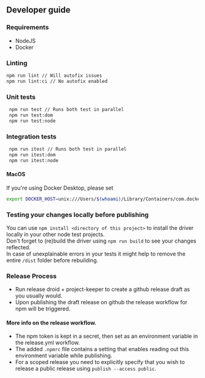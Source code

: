 ## Developer guide

### Requirements

- NodeJS
- Docker

### Linting

```bash
npm run lint // Will autofix issues
npm run lint:ci // No autofix enabled
```

### Unit tests

```bash
 npm run test // Runs both test in parallel
 npm run test:dom
 npm run test:node
```

### Integration tests

```bash
 npm run itest // Runs both test in parallel
 npm run itest:dom
 npm run itest:node
```

#### MacOS

If you're using Docker Desktop, please set

```bash
export DOCKER_HOST=unix:///Users/$(whoami)/Library/Containers/com.docker.docker/Data/docker.raw.sock
```

### Testing your changes locally before publishing

You can use `npm install <directory of this project>` to install the driver locally in your other node test projects.  
Don't forget to (re)build the driver using `npm run build` to see your changes reflected.  
In case of unexplainable errors in your tests it might help to remove the entire `/dist` folder before rebuilding.

### Release Process

- Run release droid + project-keeper to create a github release draft as you usually would.
- Upon publishing the draft release on github the release workflow for npm will be triggered. 

#### More info on the release workflow.

- The npm token is kept in a secret, then set as an environment variable in the release.yml workflow.
- The added `.npmrc` file contains a setting that enables reading out this environment variable while publishing.
- For a scoped release you need to explicitly specify that you wish to release a public release using `publish --access public`.
